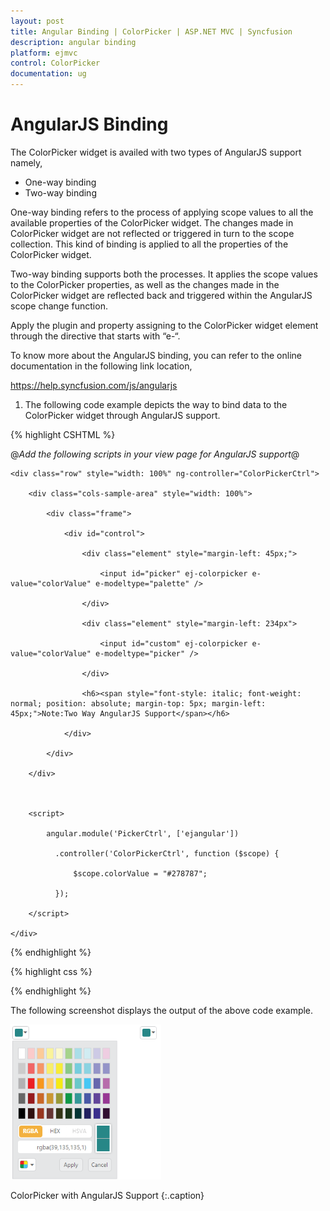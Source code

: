 ```yaml
---
layout: post
title: Angular Binding | ColorPicker | ASP.NET MVC | Syncfusion
description: angular binding
platform: ejmvc
control: ColorPicker
documentation: ug
---
```


# AngularJS Binding

The ColorPicker widget is availed with two types of AngularJS support namely, 

* One-way binding
* Two-way binding 

One-way binding refers to the process of applying scope values to all the available properties of the ColorPicker widget. The changes made in ColorPicker widget are not reflected or triggered in turn to the scope collection. This kind of binding is applied to all the properties of the ColorPicker widget.

Two-way binding supports both the processes. It applies the scope values to the ColorPicker properties, as well as the changes made in the ColorPicker widget are reflected back and triggered within the AngularJS scope change function.

Apply the plugin and property assigning to the ColorPicker widget element through the directive that starts with “e-“.

To know more about the AngularJS binding, you can refer to the online documentation in the following link location,

<https://help.syncfusion.com/js/angularjs>

1. The following code example depicts the way to bind data to the ColorPicker widget through AngularJS support.

{% highlight CSHTML %}



@*Add the following scripts in your view page for AngularJS support*@

<script src="http://cdn.syncfusion.com/js/assets/external/angular.min.js"></script>

<script src="http://cdn.syncfusion.com/13.1.0.21/js/web/ej.unobtrusive.min.js"> </script>

<script src="http://cdn.syncfusion.com/13.1.0.21/js/ej.widget.angular.min.js"> </script>



<div class="content-container-fluid" ng-app="PickerCtrl">

    <div class="row" style="width: 100%" ng-controller="ColorPickerCtrl">

        <div class="cols-sample-area" style="width: 100%">

            <div class="frame">

                <div id="control">

                    <div class="element" style="margin-left: 45px;">

                        <input id="picker" ej-colorpicker e-value="colorValue" e-modeltype="palette" />

                    </div>

                    <div class="element" style="margin-left: 234px">

                        <input id="custom" ej-colorpicker e-value="colorValue" e-modeltype="picker" />

                    </div>

                    <h6><span style="font-style: italic; font-weight: normal; position: absolute; margin-top: 5px; margin-left: 45px;">Note:Two Way AngularJS Support</span></h6>

                </div>

            </div>

        </div>



        <script>

            angular.module('PickerCtrl', ['ejangular'])

              .controller('ColorPickerCtrl', function ($scope) {

                  $scope.colorValue = "#278787";

              });

        </script>

    </div>

</div>
{% endhighlight  %}

{% highlight css %}
<style>

    .element {

        display: inline-block;

    }



    .frame {

        width: 457px;

        border: 0px;

    }



    #control {

        width: 600px;

    }

</style>

{% endhighlight  %}



The following screenshot displays the output of the above code example.

![](Angular-Binding_images/Angular-Binding_img1.png)

ColorPicker with AngularJS Support
{:.caption}


